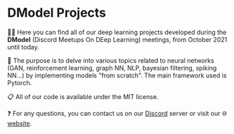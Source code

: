 # DModel Projects

🙋‍♂️ Here you can find all of our deep learning projects developed during the **DModel** (Discord Meetups On DEep Learning) meetings, from October 2021 until today.

🧠 The purpose is to delve into various topics related to neural networks (GAN, reinforcement learning, graph NN, NLP, bayesian filtering, spiking NN...) by implementing models "from scratch". The main framework used is Pytorch.

📋 All of our code is available under the MIT license.

❓ For any questions, you can contact us on our [Discord](https://discord.gg/VXEH5weceY) server or visit our 🌐 [website](https://itsadeepizza.github.io/).


